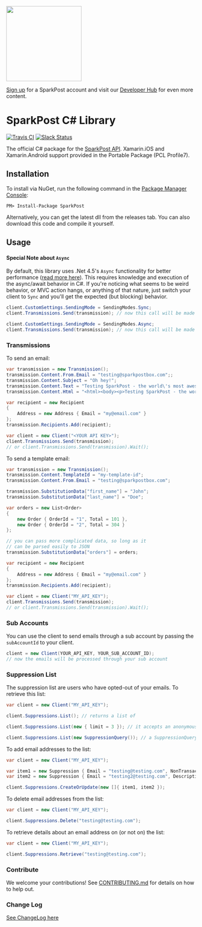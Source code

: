 <a href="https://www.sparkpost.com"><img src="https://www.sparkpost.com/sites/default/files/attachments/SparkPost_Logo_2-Color_Gray-Orange_RGB.svg" width="200px"/></a>

[Sign up](https://app.sparkpost.com/sign-up?src=Dev-Website&sfdcid=70160000000pqBb) for a SparkPost account and visit our [Developer Hub](https://developers.sparkpost.com) for even more content.

# SparkPost C# Library

[![Travis CI](https://travis-ci.org/SparkPost/ruby-sparkpost.svg?branch=master)](https://travis-ci.org/SparkPost/csharp-sparkpost)  [![Slack Status](http://slack.sparkpost.com/badge.svg)](http://slack.sparkpost.com)

The official C# package for the [SparkPost API](https://www.sparkpost.com/api). Xamarin.iOS and Xamarin.Android support provided in the Portable Package (PCL Profile7).

## Installation

To install via NuGet, run the following command in the [Package Manager Console](http://docs.nuget.org/consume/package-manager-console):

```
PM> Install-Package SparkPost
```

Alternatively, you can get the latest dll from the releases tab.  You can also download this code and compile it yourself.

## Usage

#### Special Note about ```Async```

By default, this library uses .Net 4.5's ```Async``` functionality for better performance  ([read more here](https://msdn.microsoft.com/en-us/library/hh191443.aspx)).  This requires knowledge and execution
of the async/await behavior in C#.  If you're noticing what seems to be weird behavior, or MVC action hangs,
or anything of that nature, just switch your client to ```Sync``` and you'll get the expected (but blocking) behavior.

```c#
client.CustomSettings.SendingMode = SendingModes.Sync;
client.Transmissions.Send(transmission); // now this call will be made synchronously

client.CustomSettings.SendingMode = SendingModes.Async;
client.Transmissions.Send(transmission); // now this call will be made asynchronously
```



### Transmissions

To send an email:

```c#
var transmission = new Transmission();
transmission.Content.From.Email = "testing@sparkpostbox.com";;
transmission.Content.Subject = "Oh hey!";
transmission.Content.Text = "Testing SparkPost - the world\'s most awesomest email service!";
transmission.Content.Html = "<html><body><p>Testing SparkPost - the world\'s most awesomest email service!</p></body></html>";

var recipient = new Recipient
{
    Address = new Address { Email = "my@email.com" }
};
transmission.Recipients.Add(recipient);

var client = new Client("<YOUR API KEY>");
client.Transmissions.Send(transmission);
// or client.Transmissions.Send(transmission).Wait();

```

To send a template email:

```c#
var transmission = new Transmission();
transmission.Content.TemplateId = "my-template-id";
transmission.Content.From.Email = "testing@sparkpostbox.com";

transmission.SubstitutionData["first_name"] = "John";
transmission.SubstitutionData["last_name"] = "Doe";

var orders = new List<Order>
{
    new Order { OrderId = "1", Total = 101 },
    new Order { OrderId = "2", Total = 304 }
};

// you can pass more complicated data, so long as it
// can be parsed easily to JSON
transmission.SubstitutionData["orders"] = orders;

var recipient = new Recipient
{
    Address = new Address { Email = "my@email.com" }
};
transmission.Recipients.Add(recipient);

var client = new Client("MY_API_KEY");
client.Transmissions.Send(transmission);
// or client.Transmissions.Send(transmission).Wait();

```

### Sub Accounts

You can use the client to send emails through a sub account by passing the ```subAccountId``` to your client.

```c#
client = new Client(YOUR_API_KEY, YOUR_SUB_ACCOUNT_ID);
// now the emails will be processed through your sub account
```

### Suppression List

The suppression list are users who have opted-out of your emails.  To retrieve this list:

```c#
var client = new Client("MY_API_KEY");

client.Suppressions.List(); // returns a list of 

client.Suppressions.List(new { limit = 3 }); // it accepts an anonymous type for filters

client.Suppressions.List(new SuppressionQuery()); // a SuppressionQuery is also allowed for typed help
```

To add email addresses to the list:

```c#
var client = new Client("MY_API_KEY");

var item1 = new Suppression { Email = "testing@testing.com", NonTransactional = true };
var item2 = new Suppression { Email = "testing2@testing.com", Description = "testing" };

client.Suppressions.CreateOrUpdate(new []{ item1, item2 });
```

To delete email addresses from the list:

```c#
var client = new Client("MY_API_KEY");

client.Suppressions.Delete("testing@testing.com");
```

To retrieve details about an email address on (or not on) the list:

```c#
var client = new Client("MY_API_KEY");

client.Suppressions.Retrieve("testing@testing.com");
```


### Contribute

We welcome your contributions!  See [CONTRIBUTING.md](CONTRIBUTING.md) for details on how to help out.

### Change Log

[See ChangeLog here](CHANGELOG.md)
